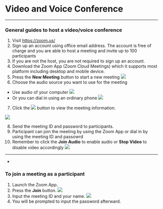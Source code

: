 # Video and Voice Conference
* * *
### General guides to host a video/voice conference
1) Visit https://zoom.us/
2) Sign up an account using office email address. The account is free of charge and you are able to host a meeting and invite up to 100 participants
3) If you are not the host, you are not required to sign up an account.
4) Download the Zoom App (Zoom Cloud Meetings) which it supports most platform including desktop and mobile device.
5) Press the **New Meeting** button to start a new meeting
![](/Users/keith/home/projects/me/keithau.etw/keithauetw.github.io/zoom/1.png)
6) Choose the audio source you want to use for the meeting
*	Use audio of your computer
	![](/Users/keith/Office/FS/Dev/zoom/2.png)
*	Or you can dial in using an ordinary phone
	![](/Users/keith/Office/FS/Dev/zoom/3.png)

7) Click the ![](/Users/keith/home/projects/me/keithau.etw/keithauetw.github.io/zoom/6.png) button to view the meeting information.

![](/Users/keith/home/projects/me/keithau.etw/keithauetw.github.io/zoom/5.png)

8) Send the meeting ID and password to participants.
9) Participant can join the meeting by using the Zoom App or dial in by using the meeting ID and passowrd
10) Remember to click the **Join Audio** to enable audio or **Stop Video** to disable video accordingly
![](/Users/keith/home/projects/me/keithau.etw/keithauetw.github.io/zoom/7.png)

* * *
* 
### To join a meeting as a participant
1) Launch the Zoom App.
2) Press the **Join** button.
![](/Users/keith/home/projects/me/keithau.etw/keithauetw.github.io/zoom/1.png)
3) Input the meeting ID and your name.
![](/Users/keith/home/projects/me/keithau.etw/keithauetw.github.io/zoom/8.png)
4) You will be prompted to input the password afterward.